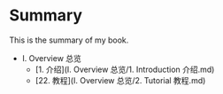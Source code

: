 # Summary

This is the summary of my book.

* I. Overview 总览
	* [1. 介绍](I. Overview 总览/1. Introduction 介绍.md) 
	* [22. 教程](I. Overview 总览/2. Tutorial 教程.md) 